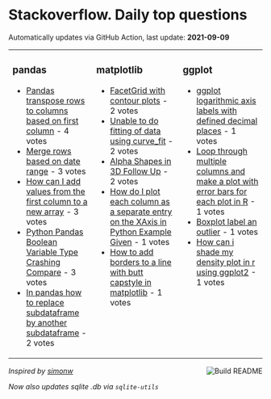 # Stackoverflow. Daily top questions 

Automatically updates via GitHub Action, last update: **<!-- date starts -->2021-09-09<!-- date ends -->**


<table><tr><td valign="top" width="33%">

### pandas
<!-- pandas starts -->
* [Pandas transpose rows to columns based on first column](https://stackoverflow.com/questions/69118694/pandas-transpose-rows-to-columns-based-on-first-column) - 4 votes
* [Merge rows based on date range](https://stackoverflow.com/questions/69115428/merge-rows-based-on-date-range) - 3 votes
* [How can I add values from the first column to a new array](https://stackoverflow.com/questions/69117732/how-can-i-add-values-from-the-first-column-to-a-new-array) - 3 votes
* [Python Pandas Boolean Variable Type Crashing Compare](https://stackoverflow.com/questions/69119930/python-pandas-boolean-variable-type-crashing-compare) - 3 votes
* [In pandas how to replace subdataframe by another subdataframe](https://stackoverflow.com/questions/69117123/in-pandas-how-to-replace-subdataframe-by-another-subdataframe) - 2 votes
<!-- pandas ends -->
</td><td valign="top" width="34%">


### matplotlib
<!-- matplotlib starts -->
* [FacetGrid with contour plots](https://stackoverflow.com/questions/69114299/facetgrid-with-contour-plots) - 2 votes
* [Unable to do fitting of data using curve_fit](https://stackoverflow.com/questions/69114657/unable-to-do-fitting-of-data-using-curve-fit) - 2 votes
* [Alpha Shapes in 3D  Follow Up](https://stackoverflow.com/questions/69110871/alpha-shapes-in-3d-follow-up) - 2 votes
* [How do I plot each column as a separate entry on the XAxis in Python Example Given](https://stackoverflow.com/questions/69120635/how-do-i-plot-each-column-as-a-separate-entry-on-the-x-axis-in-python-example-g) - 1 votes
* [How to add borders to a line with butt capstyle in matplotlib](https://stackoverflow.com/questions/69113111/how-to-add-borders-to-a-line-with-butt-capstyle-in-matplotlib) - 1 votes
<!-- matplotlib ends -->
</td><td valign="top" width="34%">


### ggplot
<!-- ggplot2 starts -->
* [ggplot  logarithmic axis labels with defined decimal places](https://stackoverflow.com/questions/69118562/ggplot-logarithmic-axis-labels-with-defined-decimal-places) - 1 votes
* [Loop through multiple columns and make a plot with error bars for each plot in R](https://stackoverflow.com/questions/69124115/loop-through-multiple-columns-and-make-a-plot-with-error-bars-for-each-plot-in) - 1 votes
* [Boxplot label an outlier](https://stackoverflow.com/questions/69123640/boxplot-label-an-outlier) - 1 votes
* [How can i shade my density plot in r using ggplot2](https://stackoverflow.com/questions/69119738/how-can-i-shade-my-density-plot-in-r-using-ggplot2) - 1 votes
<!-- ggplot2 ends -->
</td></tr></table>

<a href="https://github.com/hp0404/hp0404/actions"><img src="https://github.com/hp0404/hp0404/workflows/Build%20README/badge.svg" align="right" alt="Build README"></a> <p>*Inspired by  [simonw](https://github.com/simonw/simonw)*</p> <p> *Now also updates sqlite .db via `sqlite-utils`* </p>
